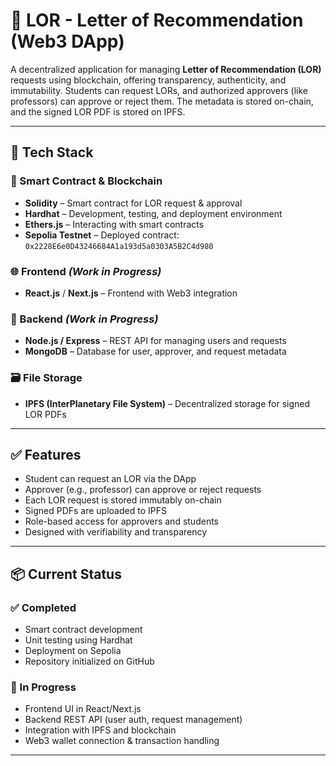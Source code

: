 # 🧾 LOR - Letter of Recommendation (Web3 DApp)

A decentralized application for managing **Letter of Recommendation (LOR)** requests using blockchain, offering transparency, authenticity, and immutability. Students can request LORs, and authorized approvers (like professors) can approve or reject them. The metadata is stored on-chain, and the signed LOR PDF is stored on IPFS.

---

## 🚀 Tech Stack

### 🔐 Smart Contract & Blockchain
- **Solidity** – Smart contract for LOR request & approval
- **Hardhat** – Development, testing, and deployment environment
- **Ethers.js** – Interacting with smart contracts
- **Sepolia Testnet** – Deployed contract:  
  `0x2228E6e0D43246684A1a193d5a0303A5B2C4d980`

### 🌐 Frontend *(Work in Progress)*
- **React.js** / **Next.js** – Frontend with Web3 integration

### 🧠 Backend *(Work in Progress)*
- **Node.js / Express** – REST API for managing users and requests
- **MongoDB** – Database for user, approver, and request metadata

### 🗃️ File Storage
- **IPFS (InterPlanetary File System)** – Decentralized storage for signed LOR PDFs

---

## ✅ Features

- Student can request an LOR via the DApp
- Approver (e.g., professor) can approve or reject requests
- Each LOR request is stored immutably on-chain
- Signed PDFs are uploaded to IPFS
- Role-based access for approvers and students
- Designed with verifiability and transparency

---

## 📦 Current Status

### ✅ Completed
- Smart contract development
- Unit testing using Hardhat
- Deployment on Sepolia
- Repository initialized on GitHub

### 🚧 In Progress
- Frontend UI in React/Next.js
- Backend REST API (user auth, request management)
- Integration with IPFS and blockchain
- Web3 wallet connection & transaction handling

---
